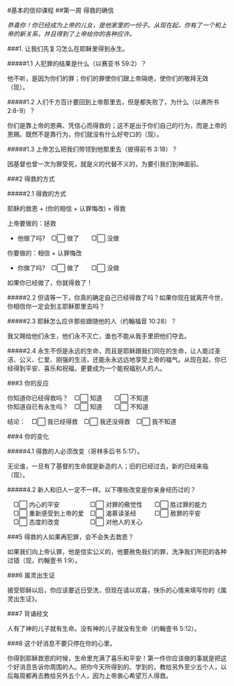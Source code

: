 #基本的信仰课程##第一周 得救的确信*恭喜你！你已经成为上帝的儿女，是他家里的一份子。从现在起，你有了一个和上帝的新关系，并且得到了上帝给你的各种应许。*###1. 让我们先复习怎么在耶稣里得到永生。#####1.1 人犯罪的结果是什么（以赛亚书 59:2）？他不听，是因为你们的罪；你们的罪使你们跟上帝隔绝，使你们的敬拜无效（现）。#####1.2 人们千方百计要回到上帝那里去，但是都失败了，为什么（以弗所书 2:8-9）？你们是靠上帝的恩典、凭信心而得救的；这不是出于你们自己的行为，而是上帝的恩赐。既然不是靠行为，你们就没有什么好夸口的（现）。 #####1.3	上帝怎么把我们带领到他那里去（彼得前书 3:18）？因基督也曾一次为罪受死，就是义的代替不义的，为要引我们到神面前。###2 得救的方式#####2.1 得救的方式耶稣的救恩 + (你的相信 + 认罪悔改) = 得救上帝要做的：拯救  * 他做了吗?　▢⃞ 做了　　▢⃞ 没做  你要做的：相信 + 认罪悔改  * 你做了吗?　▢⃞ 做了　　▢⃞ 没做  如果你已经做了，你就得救了！  #####2.2 但请等一下，你真的确定自己已经得救了吗？如果你现在就离开今世，你相信你一定会到主耶稣那里去吗？#####2.3 耶稣怎么应许那些跟随他的人（约翰福音 10:28）？我又赐给他们永生，他们永不灭亡，谁也不能从我手里把他们夺去。#####2.4 永生不但是永远的生命，而且是耶稣跟我们同在的生命，让人能过圣洁、公义、仁爱、刚强的生活，还能永永远远地享受上帝的福气。从现在起，你已经得到平安、喜乐和祝福，更要成为一个能祝福别人的人。###3 你的反应你知道你已经得救吗？　▢⃞ 知道　　▢⃞ 不知道   你知道自已有永生吗？　▢⃞ 知道　　▢⃞ 不知道  结论：　▢⃞ 我已经得救　▢⃞ 我还没得救　▢⃞ 我不知道  ###4 你的变化#####4.1 得救的人必须改变（哥林多后书 5:17）。无论谁，一旦有了基督的生命就是新造的人；旧的已经过去，新的已经来临（现）。#####4.2 新人和旧人一定不一样。以下哪些改变是你亲身经历过的？　▢⃞ 内心的平安　　　　　▢⃞ 对罪的儆觉性　　▢⃞ 胜过罪的能力  　▢⃞ 重新感受到上帝的爱　▢⃞ 渴慕读圣经　　　▢⃞ 赦罪的平安  　▢⃞ 态度的改变　　　　　▢⃞ 对他人的关心  ###5 得救的人如果再犯罪，会不会失去救恩？如果我们向上帝认罪，他是信实公义的，他要赦免我们的罪，洗净我们所犯的各种过错（现，约翰壹书 1:9）。###6 属灵出生证接受耶稣以后，你应该要近日受洗，但现在请以欢喜，快乐的心情来填写你的《属灵出生证》。###7 背诵经文人有了神的儿子就有生命。没有神的儿子就没有生命（约翰壹书 5:12）。     ###8 这个好消息不要只停在你的心里。你得到耶稣救恩的时候，生命里充满了喜乐和平安！第一件你应该做的事就是把这个好消息告诉你周围的人。把你今天所得到的、学到的，教给另外至少五个人，以后每周都再去教给另外五个人，因为上帝衷心希望万人得救。